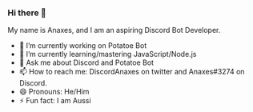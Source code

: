 ### Hi there 👋

My name is Anaxes, and I am an aspiring Discord Bot Developer.


- 🔭 I’m currently working on Potatoe Bot
- 🌱 I’m currently learning/mastering JavaScript/Node.js
- 💬 Ask me about Discord and Potatoe Bot
- 📫 How to reach me: DiscordAnaxes on twitter and Anaxes#3274 on Discord.
- 😄 Pronouns: He/Him
- ⚡ Fun fact: I am Aussi
